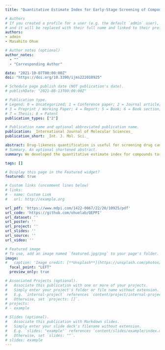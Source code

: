 ```yaml
---
title: "Quantitative Estimate Index for Early-Stage Screening of Compounds Targeting Protein-Protein Interactions"

# Authors
# If you created a profile for a user (e.g. the default `admin` user), write the username (folder name) here 
# and it will be replaced with their full name and linked to their profile.
authors:
- admin
- Masahito Ohue

# Author notes (optional)
author_notes:
  - ""
  - "Corresponding Author"

date: "2021-10-07T00:00:00Z"
doi: "https://doi.org/10.3390/ijms222010925"

# Schedule page publish date (NOT publication's date).
# publishDate: "2021-08-13T00:00:00Z"

# Publication type.
# Legend: 0 = Uncategorized; 1 = Conference paper; 2 = Journal article;
# 3 = Preprint / Working Paper; 4 = Report; 5 = Book; 6 = Book section;
# 7 = Thesis; 8 = Patent
publication_types: ["2"]

# Publication name and optional abbreviated publication name.
publication: _International Journal of Molecular Sciences_
publication_short: _Int. J. Mol. Sci._

abstract: Drug-likeness quantification is useful for screening drug candidates. Quantitative estimates of drug-likeness (QED) are commonly used to assess quantitative drug efficacy but are not suitable for screening compounds targeting protein-protein interactions (PPIs), which have recently gained attention. Therefore, we developed a quantitative estimate index for compounds targeting PPIs (QEPPI), specifically for early-stage screening of PPI-targeting compounds. QEPPI is an extension of the QED method for PPI-targeting drugs that models physicochemical properties based on the information available for drugs/compounds, specifically those reported to act on PPIs. FDA-approved drugs and compounds in iPPI-DB, which comprise PPI inhibitors and stabilizers, were evaluated using QEPPI. The results showed that QEPPI is more suitable than QED for early screening of PPI-targeting compounds. QEPPI was also considered an extended concept of the ‘‘Rule-of-Four’’ (RO4), a PPI inhibitor index. We evaluated the discriminatory performance of QEPPI and RO4 for datasets of PPI-target compounds and FDA-approved drugs using F-score and other indices. The F-scores of RO4 and QEPPI were 0.451 and 0.501, respectively. QEPPI showed better performance and enabled quantification of drug-likeness for early-stage PPI drug discovery. Hence, it can be used as an initial filter to efficiently screen PPI-targeting compounds.
# Summary. An optional shortened abstract.
summary: We developed the quantitative estimate index for compounds targeting PPIs (QEPPI). Code and easy-to-use environment on Google Colaboratory of QEPPI are available at https://github.com/ohuelab/QEPPI

tags: []

# Display this page in the Featured widget?
featured: true

# Custom links (uncomment lines below)
# links:
# - name: Custom Link
#   url: http://example.org

url_pdf: 'https://www.mdpi.com/1422-0067/22/20/10925/pdf'
url_code: 'https://github.com/ohuelab/QEPPI'
url_dataset: ''
url_poster: ''
url_project: ''
url_slides: ''
url_source: ''
url_video: ''

# Featured image
# To use, add an image named `featured.jpg/png` to your page's folder. 
image:
#   caption: 'Image credit: [**Unsplash**](https://unsplash.com/photos/pLCdAaMFLTE)'
  focal_point: "LEFT"
  preview_only: true

# Associated Projects (optional).
#   Associate this publication with one or more of your projects.
#   Simply enter your project's folder or file name without extension.
#   E.g. `internal-project` references `content/project/internal-project/index.md`.
#   Otherwise, set `projects: []`.
# projects:
# - example

# Slides (optional).
#   Associate this publication with Markdown slides.
#   Simply enter your slide deck's filename without extension.
#   E.g. `slides: "example"` references `content/slides/example/index.md`.
#   Otherwise, set `slides: ""`.
# slides: example
---
```


<!-- {{% callout note %}}
Click the *Cite* button above to demo the feature to enable visitors to import publication metadata into their reference management software.
{{% /callout %}}

{{% callout note %}}
Create your slides in Markdown - click the *Slides* button to check out the example.
{{% /callout %}}

Supplementary notes can be added here, including [code, math, and images](https://wowchemy.com/docs/writing-markdown-latex/). -->
